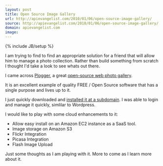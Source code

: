 ```yaml
---
layout: post
title: Open Source Image Gallery
url: http://apievangelist.com/2010/01/06/open-source-image-gallery/
source: http://apievangelist.com/2010/01/06/open-source-image-gallery/
domain: apievangelist.com
image: 
---
```

{% include JB/setup %}<p>I am trying to find to find an appropriate solution for a friend that will allow him to manage a photo collection. Rather than build something from scratch I thought I'd take a look to see whats out there.<p></p>
I came across <a href="http://www.plogger.org/">Plogger</a>, a great <a href="http://www.plogger.org/">open-source web photo gallery</a>.<p></p>
It is an excellent example of quality FREE / Open Source software that has a single purpose and lives up to it.<p></p>
I just quickly downloaded and <a href="http://imagegallery.kinlane.com">installed it at a subdomain</a>. I was able to login and manage it quickly, simlilar to Wordpress.<p></p>
I would like to play with some cloud enhancements to it:
<ul class="mainlist">
	<li>Allow easy install on an Amazon EC2 instance as a SaaS tool.</li>
	<li>Image storage on Amazon S3</li>
	<li>Flickr Integration</li>
	<li>Picasa Integration</li>
	<li>Flash Image Upload</li>
</ul>
Just some thoughts as I am playing with it. More to come as I learn more about it.
</p>
